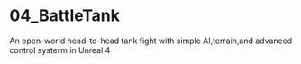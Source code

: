 # 04_BattleTank
An open-world head-to-head tank fight with simple AI,terrain,and advanced control systerm in Unreal 4
